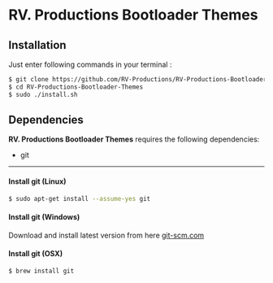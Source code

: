 RV. Productions Bootloader Themes
======================================

Installation
---------------

Just enter following commands in your terminal :

```bash
$ git clone https://github.com/RV-Productions/RV-Productions-Bootloader-Themes
$ cd RV-Productions-Bootloader-Themes
$ sudo ./install.sh
```

Dependencies
---------------

**RV. Productions Bootloader Themes** requires the following dependencies:

- git

---


#### Install git (Linux)

```bash
$ sudo apt-get install --assume-yes git
```

#### Install git (Windows)

Download and install latest version from here [git-scm.com](https://git-scm.com/download/win)

#### Install git (OSX)

```bash
$ brew install git
```
